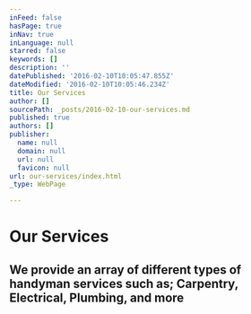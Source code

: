 ```yaml
---
inFeed: false
hasPage: true
inNav: true
inLanguage: null
starred: false
keywords: []
description: ''
datePublished: '2016-02-10T10:05:47.855Z'
dateModified: '2016-02-10T10:05:46.234Z'
title: Our Services
author: []
sourcePath: _posts/2016-02-10-our-services.md
published: true
authors: []
publisher:
  name: null
  domain: null
  url: null
  favicon: null
url: our-services/index.html
_type: WebPage

---
```

# Our Services

## We provide an array of  different types of handyman services such as; Carpentry, Electrical, Plumbing, and more